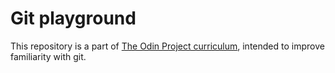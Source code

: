 # Git playground
This repository is a part of [The Odin Project curriculum](https://www.theodinproject.com/lessons/ruby-a-deeper-look-at-git), intended to improve familiarity with git.
